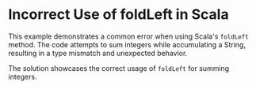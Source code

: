 # Incorrect Use of foldLeft in Scala
This example demonstrates a common error when using Scala's `foldLeft` method.  The code attempts to sum integers while accumulating a String, resulting in a type mismatch and unexpected behavior.

The solution showcases the correct usage of `foldLeft` for summing integers.